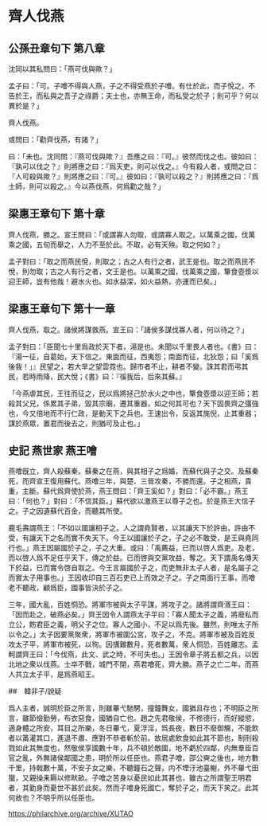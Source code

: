 # 齊人伐燕

## 公孫丑章句下 第八章

沈同以其私問曰：「燕可伐與歟？」

孟子曰：「可。子噲不得與人燕，子之不得受燕於子噲。有仕於此，而子悅之，不告於王，而私與之吾子之祿爵；夫士也，亦無王命，而私受之於子；則可乎？何以異於是？」

齊人伐燕。

或問曰：「勸齊伐燕，有諸？」

曰：「未也。沈同問：『燕可伐與歟？』吾應之曰：『可。』彼然而伐之也。彼如曰：『孰可以伐之？』則將應之曰：『爲天吏，則可以伐之。』今有殺人者，或問之曰：『人可殺與歟？』則將應之曰：『可。』彼如曰：『孰可以殺之？』則將應之曰：『爲士師，則可以殺之。』今以燕伐燕，何爲勸之哉？」

## 梁惠王章句下 第十章

齊人伐燕，勝之。宣王問曰：「或謂寡人勿取，或謂寡人取之。以萬乘之國，伐萬乘之國，五旬而舉之，人力不至於此。不取，必有天殃。取之何如？」

孟子對曰：「取之而燕民悅，則取之；古之人有行之者，武王是也。取之而燕民不悅，則勿取；古之人有行之者，文王是也。以萬乘之國，伐萬乘之國，簞食壺漿以迎王師，豈有他哉！避水火也。如水益深，如火益熱，亦運而已矣。」

## 梁惠王章句下 第十一章

齊人伐燕，取之。諸侯將謀救燕。宣王曰：「諸侯多謀伐寡人者，何以待之？」

孟子對曰：「臣聞七十里爲政於天下者，湯是也。未聞以千里畏人者也。《書》曰：『湯一征，自葛始，天下信之。東面而征，西夷怨；南面而征，北狄怨；曰「奚爲後我！」』民望之，若大旱之望雲霓也。歸市者不止，耕者不變。誅其君而弔其民，若時雨降，民大悅；《書》曰：『徯我后，后來其蘇。』

「今燕虐其民，王往而征之，民以爲將拯己於水火之中也，簞食壺漿以迎王師；若殺其父兄，係累其子弟，毀其宗廟，遷其重器，如之何其可也？天下固畏齊之彊強也，今又倍地而不行仁政，是動天下之兵也。王速出令，反返其旄倪，止其重器；謀於燕眾，置君而後去之，則猶可及止也。」

## 史記 燕世家 燕王噲

燕噲旣立，齊人殺蘇秦。蘇秦之在燕，與其相子之爲婚，而蘇代與子之交。及蘇秦死，而齊宣王復用蘇代。燕噲三年，與楚、三晉攻秦，不勝而還。子之相燕，貴重，主斷。蘇代爲齊使於燕，燕王問曰：「齊王奚如？」對曰：「必不霸。」燕王曰：「何也？」對曰：「不信其臣。」蘇代欲以激燕王以尊子之也。於是燕王大信子之。子之因遺蘇代百金，而聽其所使。

鹿毛壽謂燕王：「不如以國讓相子之。人之謂堯賢者，以其讓天下於許由，許由不受，有讓天下之名而實不失天下。今王以國讓於子之，子之必不敢受，是王與堯同行也。」燕王因屬國於子之，子之大重。或曰：「禹薦益，已而以啓人爲吏。及老，而以啓人爲不足任乎天下，傳之於益。已而啓與交黨攻益，奪之。天下謂禹名傳天下於益，已而實令啓自取之。今王言屬國於子之，而吏無非太子人者，是名屬子之而實太子用事也。」王因收印自三百石吏已上而效之子之。子之南面行王事，而噲老不聽政，顧爲臣，國事皆決於子之。

三年，國大亂，百姓恫恐。將軍市被與太子平謀，將攻子之。諸將謂齊湣王曰：「因而赴之，破燕必矣。」齊王因令人謂燕太子平曰：「寡人聞太子之義，將廢私而立公，飭君臣之義，明父子之位。寡人之國小，不足以爲先後。雖然，則唯太子所以令之。」太子因要黨聚衆，將軍市被圍公宮，攻子之，不克。將軍市被及百姓反攻太子平，將軍市被死，以徇。因搆難數月，死者數萬，衆人恫恐，百姓離志。孟軻謂齊王曰：「今伐燕，此文、武之時，不可失也。」王因令章子將五都之兵，以因北地之衆以伐燕。士卒不戰，城門不閉，燕君噲死，齊大勝。燕子之亡二年，而燕人共立太子平，是爲燕昭王。

##　韓非子/說疑

爲人主者，誠明於臣之所言，則雖罼弋馳騁，撞鐘舞女，國猶且存也；不明臣之所言，雖節儉勤勞，布衣惡食，國猶自亡也。趙之先君敬侯，不修德行，而好縱慾，適身體之所安，耳目之所樂，冬日罼弋，夏浮淫，爲長夜，數日不廢御觴，不能飲者以筩灌其口，進退不肅、應對不恭者斬於前。故居處飲食如此其不節也，制刑殺戮如此其無度也，然敬侯享國數十年，兵不頓於敵國，地不虧於四鄰，内無羣臣百官之亂，外無諸侯鄰國之患，明於所以任臣也。燕君子噲，邵公奭之後也，地方數千里，持戟數十萬，不安子女之樂，不聽鐘石之聲，内不堙汙池臺榭，外不罼弋田獵，又親操耒耨以修畎畝。子噲之苦身以憂民如此其甚也，雖古之所謂聖王明君者，其勤身而憂世不甚於此矣。然而子噲身死國亡，奪於子之，而天下笑之。此其何故也？不明乎所以任臣也。


https://philarchive.org/archive/XUTAO